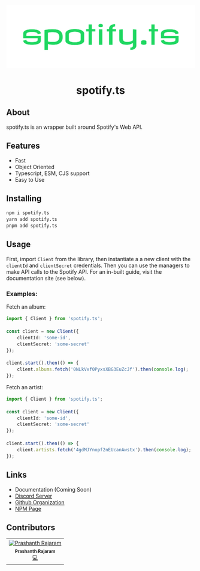 <div align="center">
<img src="https://raw.githubusercontent.com/spotifyts/assets/main/svg/full-nobg.svg">

# spotify.ts

</div>

## About

spotify.ts is an wrapper built around Spotify's Web API.

## Features

-   Fast
-   Object Oriented
-   Typescript, ESM, CJS support
-   Easy to Use

## Installing

```bash
npm i spotify.ts
yarn add spotify.ts
pnpm add spotify.ts
```

## Usage

First, import `Client` from the library, then instantiate a a new client with the `clientId` and `clientSecret` credentials. Then you can use the managers to make API calls to the Spotify API. For an in-built guide, visit the documentation site (see below).

### Examples:

Fetch an album:

```typescript
import { Client } from 'spotify.ts';

const client = new Client({
	clientId: 'some-id',
	clientSecret: 'some-secret'
});

client.start().then(() => {
	client.albums.fetch('0NLkVxf0PyxsXBG3EuZcJf').then(console.log);
});
```

Fetch an artist:

```typescript
import { Client } from 'spotify.ts';

const client = new Client({
	clientId: 'some-id',
	clientSecret: 'some-secret'
});

client.start().then(() => {
	client.artists.fetch('4gdMJYnopf2nEUcanAwstx').then(console.log);
});
```

## Links

-   Documentation (Coming Soon)
-   [Discord Server](https://discord.gg/qchtmGDdFr)
-   [Github Organization](https://github.com/spotifyts)
-   [NPM Page](https://npmjs.com/spotify.ts)

## Contributors

<!-- ALL-CONTRIBUTORS-LIST:START - Do not remove or modify this section -->
<!-- prettier-ignore-start -->
<!-- markdownlint-disable -->
<table>
  <tbody>
    <tr>
      <td align="center"><a href="https://prashanthr.me"><img src="https://avatars.githubusercontent.com/u/1409501?v=4?s=100" width="100px;" alt="Prashanth Rajaram"/><br /><sub><b>Prashanth Rajaram</b></sub></a><br /><a href="#code-prashanthr" title="Code">💻</a></td>
    </tr>
  </tbody>
</table>

<!-- markdownlint-restore -->
<!-- prettier-ignore-end -->

<!-- ALL-CONTRIBUTORS-LIST:END -->
